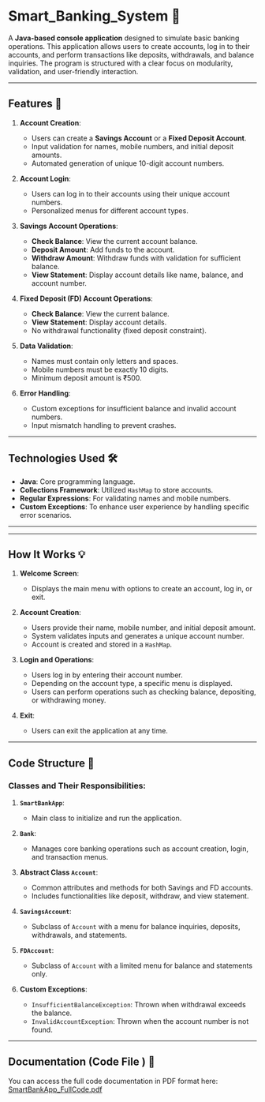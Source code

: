 # Smart_Banking_System 🏦

A **Java-based console application** designed to simulate basic banking operations. This application allows users to create accounts, log in to their accounts, and perform transactions like deposits, withdrawals, and balance inquiries. The program is structured with a clear focus on modularity, validation, and user-friendly interaction.

---

## Features 🚀

1. **Account Creation**:
   - Users can create a **Savings Account** or a **Fixed Deposit Account**.
   - Input validation for names, mobile numbers, and initial deposit amounts.
   - Automated generation of unique 10-digit account numbers.

2. **Account Login**:
   - Users can log in to their accounts using their unique account numbers.
   - Personalized menus for different account types.

3. **Savings Account Operations**:
   - **Check Balance**: View the current account balance.
   - **Deposit Amount**: Add funds to the account.
   - **Withdraw Amount**: Withdraw funds with validation for sufficient balance.
   - **View Statement**: Display account details like name, balance, and account number.

4. **Fixed Deposit (FD) Account Operations**:
   - **Check Balance**: View the current balance.
   - **View Statement**: Display account details.
   - No withdrawal functionality (fixed deposit constraint).

5. **Data Validation**:
   - Names must contain only letters and spaces.
   - Mobile numbers must be exactly 10 digits.
   - Minimum deposit amount is ₹500.

6. **Error Handling**:
   - Custom exceptions for insufficient balance and invalid account numbers.
   - Input mismatch handling to prevent crashes.

---

## Technologies Used 🛠️

- **Java**: Core programming language.
- **Collections Framework**: Utilized `HashMap` to store accounts.
- **Regular Expressions**: For validating names and mobile numbers.
- **Custom Exceptions**: To enhance user experience by handling specific error scenarios.

---


---

## How It Works 💡

1. **Welcome Screen**:
   - Displays the main menu with options to create an account, log in, or exit.

2. **Account Creation**:
   - Users provide their name, mobile number, and initial deposit amount.
   - System validates inputs and generates a unique account number.
   - Account is created and stored in a `HashMap`.

3. **Login and Operations**:
   - Users log in by entering their account number.
   - Depending on the account type, a specific menu is displayed.
   - Users can perform operations such as checking balance, depositing, or withdrawing money.

4. **Exit**:
   - Users can exit the application at any time.

---

## Code Structure 🧩

### Classes and Their Responsibilities:

1. **`SmartBankApp`**:
   - Main class to initialize and run the application.

2. **`Bank`**:
   - Manages core banking operations such as account creation, login, and transaction menus.

3. **Abstract Class `Account`**:
   - Common attributes and methods for both Savings and FD accounts.
   - Includes functionalities like deposit, withdraw, and view statement.

4. **`SavingsAccount`**:
   - Subclass of `Account` with a menu for balance inquiries, deposits, withdrawals, and statements.

5. **`FDAccount`**:
   - Subclass of `Account` with a limited menu for balance and statements only.

6. **Custom Exceptions**:
   - `InsufficientBalanceException`: Thrown when withdrawal exceeds the balance.
   - `InvalidAccountException`: Thrown when the account number is not found.

---


## Documentation (Code File ) 📄

You can access the full code documentation in PDF format here:
[SmartBankApp_FullCode.pdf](https://github.com/KRANTHI1854/Smart_Banking_System/blob/main/SmartBankApp_FullCode.pdf)



